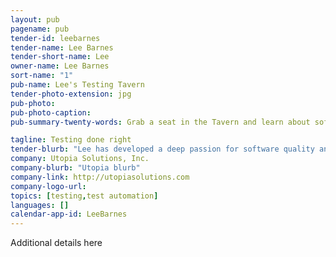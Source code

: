 ```yaml
---
layout: pub
pagename: pub
tender-id: leebarnes
tender-name: Lee Barnes
tender-short-name: Lee
owner-name: Lee Barnes
sort-name: "1"
pub-name: Lee's Testing Tavern
tender-photo-extension: jpg
pub-photo: 
pub-photo-caption: 
pub-summary-twenty-words: Grab a seat in the Tavern and learn about software testing, test automation and performance testing

tagline: Testing done right
tender-blurb: "Lee has developed a deep passion for software quality and testing and has spent over 25 years helping organizations of all sizes incorporate effective and efficient testing practices into their software development efforts.  Much of that time was spent helping organizations realize the value promised by test automation and performance testing.  Recently, Lee’s focus has been on bring quality and testing practices to DevOps teams.  He speaks regularly at software development and testing conferences and was recently selected to be a lecturer at Caltech."
company: Utopia Solutions, Inc.
company-blurb: "Utopia blurb"
company-link: http://utopiasolutions.com
company-logo-url: 
topics: [testing,test automation]
languages: []
calendar-app-id: LeeBarnes
---
```

Additional details here

